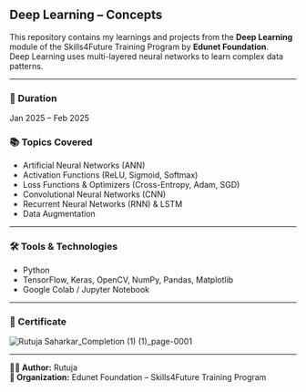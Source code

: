 
## Deep Learning – Concepts

This repository contains my learnings and projects from the **Deep Learning** module of the Skills4Future Training Program by **Edunet Foundation**.  
Deep Learning uses multi-layered neural networks to learn complex data patterns.

---

### 📅 Duration
Jan 2025 – Feb 2025

### 📚 Topics Covered
- Artificial Neural Networks (ANN)
- Activation Functions (ReLU, Sigmoid, Softmax)
- Loss Functions & Optimizers (Cross-Entropy, Adam, SGD)
- Convolutional Neural Networks (CNN)
- Recurrent Neural Networks (RNN) & LSTM
- Data Augmentation

---

### 🛠️ Tools & Technologies
- Python
- TensorFlow, Keras, OpenCV, NumPy, Pandas, Matplotlib
- Google Colab / Jupyter Notebook

---

### 📜 Certificate
![Rutuja Saharkar_Completion (1) (1)_page-0001](https://github.com/user-attachments/assets/3f73b874-8193-4a17-bde8-69ec51f51746)


---

**👩‍💻 Author:** Rutuja  
**🏢 Organization:** Edunet Foundation – Skills4Future Training Program
